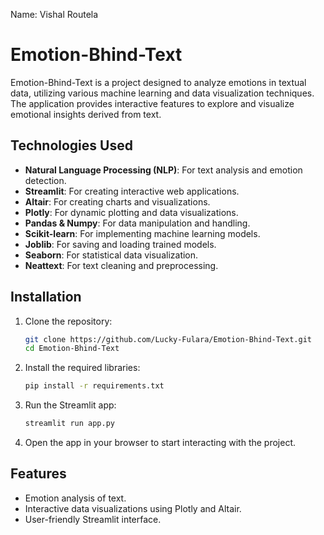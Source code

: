 Name: Vishal Routela 
# Emotion-Bhind-Text

Emotion-Bhind-Text is a project designed to analyze emotions in textual data, utilizing various machine learning and data visualization techniques. The application provides interactive features to explore and visualize emotional insights derived from text.

## Technologies Used

- **Natural Language Processing (NLP)**: For text analysis and emotion detection.
- **Streamlit**: For creating interactive web applications.
- **Altair**: For creating charts and visualizations.
- **Plotly**: For dynamic plotting and data visualizations.
- **Pandas & Numpy**: For data manipulation and handling.
- **Scikit-learn**: For implementing machine learning models.
- **Joblib**: For saving and loading trained models.
- **Seaborn**: For statistical data visualization.
- **Neattext**: For text cleaning and preprocessing.

## Installation

1. Clone the repository:

   ```bash
   git clone https://github.com/Lucky-Fulara/Emotion-Bhind-Text.git
   cd Emotion-Bhind-Text
   ```

2. Install the required libraries:

   ```bash
   pip install -r requirements.txt
   ```

3. Run the Streamlit app:

   ```bash
   streamlit run app.py
   ```

4. Open the app in your browser to start interacting with the project.

## Features

- Emotion analysis of text.
- Interactive data visualizations using Plotly and Altair.
- User-friendly Streamlit interface.
